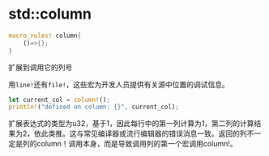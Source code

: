 # std::column

```rust
macro_rules! column{
	()=>{};
}
```

扩展到调用它的列号

用`line!`还有`file!`，这些宏为开发人员提供有关源中位置的调试信息。

```rust
let current_col = column!();
println!("defined on column: {}", current_col);
```

扩展表达式的类型为u32，基于1，因此每行中的第一列计算为1，第二列的计算结果为2，依此类推。这与常见编译器或流行编辑器的错误消息一致。返回的列不一定是列的column！调用本身，而是导致调用列的第一个宏调用column!。
